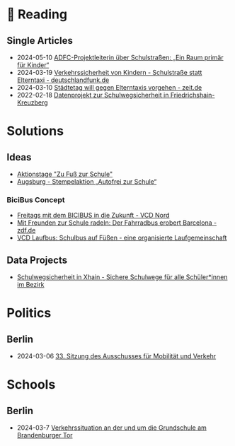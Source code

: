 

# :book: Reading


## Single Articles
* 2024-05-10 [ADFC-Projektleiterin über Schulstraßen: „Ein Raum primär für Kinder“](https://taz.de/ADFC-Projektleiterin-ueber-Schulstrassen/!6007514/)
* 2024-03-19 [Verkehrssicherheit von Kindern - Schulstraße statt Elterntaxi - deutschlandfunk.de](https://www.deutschlandfunk.de/schulstrasse-statt-elterntaxi-100.html)
* 2024-03-10 [Städtetag will gegen Elterntaxis vorgehen - zeit.de](https://www.zeit.de/mobilitaet/2024-03/elterntaxi-staedtetag-kommunen-reform-strassenverkehrsgesetz)
* 2022-02-18 [Datenprojekt zur Schulwegsicherheit in Friedrichshain-Kreuzberg](https://www.berlin.de/ba-friedrichshain-kreuzberg/aktuelles/pressemitteilungen/2022/pressemitteilung.1178111.php)


# Solutions

## Ideas
* [Aktionstage "Zu Fuß zur Schule"](https://www.zu-fuss-zur-schule.de/)
* [Augsburg - Stempelaktion „Autofrei zur Schule“](https://www.augsburg.de/buergerservice-rathaus/verkehr/fair-im-verkehr/elterntaxi)

### BiciBus Concept
* [Freitags mit dem BICIBUS in die Zukunft - VCD Nord](https://nord.vcd.org/themen/bicibus)
* [Mit Freunden zur Schule radeln: Der Fahrradbus erobert Barcelona - zdf.de](https://www.zdf.de/nachrichten/panorama/fahrradbus-barcelona-verkehr-umwelt-100.html)
* [VCD Laufbus: Schulbus auf Füßen - eine organisierte Laufgemeinschaft ](https://www.vcd.org/artikel/vcd-laufbus-zusammen-sicher-zur-schule-gehen/)

## Data Projects
* [Schulwegsicherheit in Xhain - Sichere Schulwege für alle Schüler*innen im Bezirk](https://fixmyberlin.de/schulwegsicherheit/friedrichshain-kreuzberg)

# Politics

## Berlin

* 2024-03-06 [33. Sitzung des Ausschusses für Mobilität und Verkehr](https://www.youtube.com/watch?v=ZNoIQcevB8s&t=2626s)


# Schools

## Berlin

* 2024-03-7 [Verkehrssituation an der und um die Grundschule am Brandenburger Tor](https://github.com/masterqmann/Mobility/blob/main/ressources/20240317_Verkehrssituation%20-%20Grundschule%20am%20Brandenburger%20Tor.pdf)
